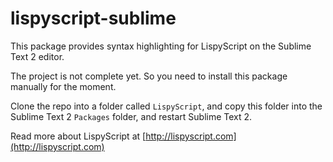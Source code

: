 lispyscript-sublime
===================

This package provides syntax highlighting for LispyScript on the Sublime Text 2 editor.

The project is not complete yet. So you need to install this package manually for the moment.

Clone the repo into a folder called `LispyScript`, and copy this folder into the Sublime Text 2 `Packages` folder, and restart Sublime Text 2.

Read more about LispyScript at [http://lispyscript.com](http://lispyscript.com)